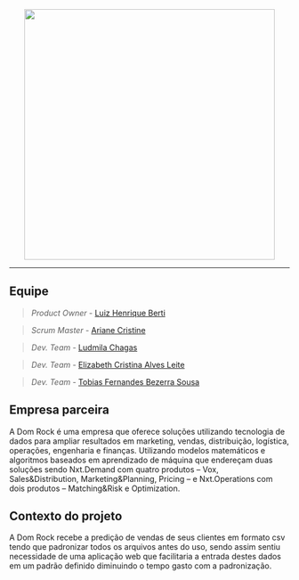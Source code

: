 <div align="center">
<img src="https://user-images.githubusercontent.com/111543077/221851635-1632a9e0-bc1f-4423-9636-6a4f7ea690fc.png" width="450px" />
</div>

-------
## Equipe

> *Product Owner* - [Luiz Henrique Berti](https://www.linkedin.com/in/luiz-henrique-berti-235a7a19b/)

> *Scrum Master* - [Ariane Cristine](https://www.linkedin.com/in/ariane-sousa77)

> *Dev. Team* - [Ludmila Chagas](https://www.linkedin.com/in/ludmila-mariana-chagas-273548187/)

> *Dev. Team* - [Elizabeth Cristina Alves Leite](https://www.linkedin.com/in/elizabeth-cristina-alves-leite-176a9416a)

> *Dev. Team* - [Tobias Fernandes Bezerra Sousa](https://www.linkedin.com/in/tobias-sousa-23bba822a)

## Empresa parceira

A Dom Rock é uma empresa que oferece soluções utilizando tecnologia de dados para ampliar resultados em marketing, vendas, distribuição, logística, operações, engenharia e finanças. 
Utilizando modelos matemáticos e algoritmos baseados em aprendizado de máquina que endereçam duas soluções sendo Nxt.Demand com quatro produtos – Vox, Sales&Distribution, Marketing&Planning, Pricing – e Nxt.Operations com dois produtos – Matching&Risk e Optimization.

## Contexto do projeto

A Dom Rock recebe a predição de vendas de seus clientes em formato csv tendo que padronizar todos os arquivos antes do uso, sendo assim sentiu necessidade de uma aplicação web que facilitaria a entrada destes dados em um padrão definido diminuindo o tempo gasto com a padronização.
